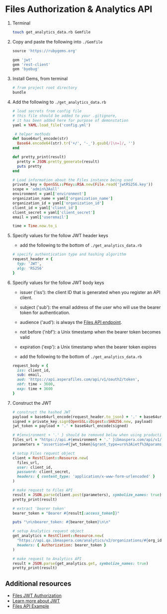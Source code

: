 # Files Authorization & Analytics API

1. Terminal

    ```bash
    touch get_analytics_data.rb Gemfile
    ```

1. Copy and paste the following into `./Gemfile`

    ```ruby
    source 'https://rubygems.org'

    gem 'jwt'
    gem 'rest-client'
    gem 'byebug'
    ```

1. Install Gems, from terminal

    ```bash
    # from project root directory
    bundle
    ```

1. Add the following to `./get_analytics_data.rb`

    ```ruby
    # load secrets from config file
    # this file should be added to your .gitignore,
    # it has been added here for purpose of demonstation
    yaml = YAML.load_file('config.yml')

     # helper methods
    def base64url_encode(str)
      Base64.encode64(str).tr('+/', '-_').gsub(/[\n=]/, '')
    end

    def pretty_print(result)
      pretty = JSON.pretty_generate(result)
      puts pretty
    end

    # Load information about the Files instance being used
    private_key = OpenSSL::PKey::RSA.new(File.read('jwtRS256.key'))
    scope = 'admin%3Aall'
    environment = yaml['environment']
    organization_name = yaml['organization_name']
    organization_id = yaml['organization_id']
    client_id = yaml['client_id']
    client_secret = yaml['client_secret']
    email = yaml['useremail']

    time = Time.now.to_i
    ```

1. Specify values for the follow JWT header keys

    * add the following to the bottom of `./get_analytics_data.rb`

    ```ruby
    # specify authentication type and hashing algorithm
    request_header = {
      typ: 'JWT',
      alg: 'RS256'
    }
    ```

1. Specify values for the follow JWT body keys

    * issuer ('iss'): the client ID that is generated when you register an API client.
    * subject ('sub'): the email address of the user who will use the bearer token for authentication.
    * audience ('aud'): is always the [Files API endpoint](https://api.asperafiles.com/api/v1/oauth2/token).
    * not before ('nbf'): a Unix timestamp when the bearer token becomes valid
    * expiration ('exp'): a Unix timestamp when the bearer token expires

    * add the following to the bottom of `./get_analytics_data.rb`

    ```ruby
    request_body = {
      iss: client_id,
      sub: email,
      aud: 'https://api.asperafiles.com/api/v1/oauth2/token',
      nbf: time - 3600,
      exp: time + 3600
    }
    ```

1. Construct the JWT

    ```ruby
    # construct the hashed JWT
    payload = base64url_encode(request_header.to_json) + '.' + base64url_encode(request_body.to_json)
    signed = private_key.sign(OpenSSL::Digest::SHA256.new, payload)
    jwt_token = payload + '.' + base64url_encode(signed)

    # #{environment + '.' } should be removed below when using production environments
    files_url = "https://api.#{environment + '.' }ibmaspera.com/api/v1/oauth2/#{org}/token"
    parameters = "assertion=#{jwt_token}&grant_type=urn%3Aietf%3Aparams%3Aoauth%3Agrant-type%3Ajwt-bearer&scope=#{scope}"

    # setup Files request object
    client = RestClient::Resource.new(
      files_url,
      user: client_id,
      password: client_secret,
      headers: { content_type: 'application/x-www-form-urlencoded' }
    )

    # make request to Files API
    result = JSON.parse(client.post(parameters), symbolize_names: true)
    pretty_print(result)

    # extract 'bearer token'
    bearer_token = "Bearer #{result[:access_token]}"

    puts "\n\nbearer_token: #{bearer_token}\n\n"

    # setup Analytics request object
    get_analytics = RestClient::Resource.new(
      "https://api.qa.ibmaspera.com/analytics/v2/organizations/#{org_id}/volume_usage",
      headers: { Authorization: bearer_token }
    )

    # make request to Analytics API
    result = JSON.parse(get_analytics.get, symbolize_names: true)
    pretty_print(result)
    ```

## Additional resources

* [Files JWT Authorization](https://developer.asperasoft.com/web/files/jwt-authorization)
* [Learn more about JWT](https://tools.ietf.org/html/rfc7519)
* [Files API Example](https://developer.ibm.com/aspera/docs/aspera-api-tutorials-use-cases/building-file-sending-application-files-api/)
